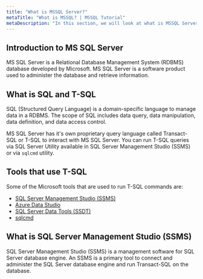 ```yaml
---
title: "What is MSSQL Server?"
metaTitle: "What is MSSQL? | MSSQL Tutorial"
metaDescription: "In this section, we will look at what is MSSQL Server database, a brief look at the various features it supports"
---
```


## Introduction to MS SQL Server

MS SQL Server is a Relational Database Management System (RDBMS) database developed by Microsoft.
MS SQL Server is a software product used to administer the database and retrieve information.

## What is SQL and T-SQL

SQL (Structured Query Language) is a domain-specific language to manage data in a RDBMS.
The scope of SQL includes data query, data manipulation, data definition, and data access control.

MS SQL Server has it's own proprietary query language called Transact-SQL or T-SQL to interact with MS SQL Server.
You can run T-SQL queries via SQL Server Utility available in SQL Server Management Studio (SSMS) or via `sqlcmd` utility.

## Tools that use T-SQL

Some of the Microsoft tools that are used to run T-SQL commands are:

* [SQL Server Management Studio (SSMS)](https://docs.microsoft.com/en-us/sql/ssms/download-sql-server-management-studio-ssms?view=sql-server-ver15)
* [Azure Data Studio](https://docs.microsoft.com/en-us/sql/azure-data-studio/download-azure-data-studio?view=sql-server-ver15)
* [SQL Server Data Tools (SSDT)](https://docs.microsoft.com/en-us/sql/ssdt/download-sql-server-data-tools-ssdt?view=sql-server-ver15)
* [sqlcmd](https://docs.microsoft.com/en-us/previous-versions/sql/2014/tools/sqlcmd-utility?view=sql-server-2014&preserve-view=true)

## What is SQL Server Management Studio (SSMS)

SQL Server Management Studio (SSMS) is a management software for SQL Server database engine.
An SSMS is a primary tool to connect and administer the SQL Server database engine and run Transact-SQL on the database.

